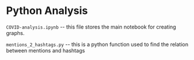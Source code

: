 # Python Analysis

`COVID-analysis.ipynb` -- this file stores the main notebook for creating graphs.

`mentions_2_hashtags.py` -- this is a python function used to find the relation between mentions and hashtags

